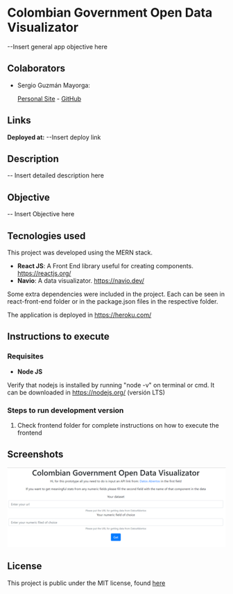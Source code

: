 # Colombian Government Open Data Visualizator

--Insert general app objective here

## Colaborators

- Sergio Guzmán Mayorga:

  [Personal Site](https://sguzmanm.github.io/i-am-sergio-guzman/) - [GitHub](https://github.com/sguzmanm)

## Links

**Deployed at:** --Insert deploy link

## Description

-- Insert detailed description here

## Objective

-- Insert Objective here

## Tecnologies used

This project was developed using the MERN stack.

- **React JS**: A Front End library useful for creating components. https://reactjs.org/
- **Navio**: A data visualizator. https://navio.dev/

Some extra dependencies were included in the project. Each can be seen in react-front-end folder or in the package.json files in the respective folder.

The application is deployed in https://heroku.com/

## Instructions to execute

### Requisites

- **Node JS**

Verify that nodejs is installed by running "node -v" on terminal or cmd. It can be downloaded in https://nodejs.org/ (versión LTS)

### Steps to run development version

1. Check frontend folder for complete instructions on how to execute the frontend

## Screenshots

![img](./ss.PNG)

## License

This project is public under the MIT license, found [here](https://github.com/sguzmanm/academical-reborn/blob/master/LICENSE)
